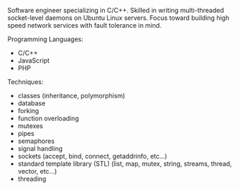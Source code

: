 Software engineer specializing in C/C++.  Skilled in writing multi-threaded socket-level daemons on Ubuntu Linux servers.  Focus toward building high speed network services with fault tolerance in mind.

Programming Languages:

* C/C++
* JavaScript
* PHP

Techniques:

* classes (inheritance, polymorphism)
* database
* forking
* function overloading
* mutexes
* pipes
* semaphores
* signal handling
* sockets (accept, bind, connect, getaddrinfo, etc...)
* standard template library (STL) (list, map, mutex, string, streams, thread, vector, etc...)
* threading
